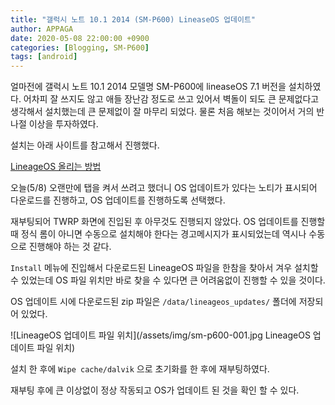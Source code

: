 ```yaml
---
title: "갤럭시 노트 10.1 2014 (SM-P600) LineaseOS 업데이트"
author: APPAGA
date: 2020-05-08 22:00:00 +0900
categories: [Blogging, SM-P600]
tags: [android]
---
```


얼마전에 갤럭시 노트 10.1 2014 모델명 SM-P600에 lineaseOS 7.1 버전을 설치하였다.
어차피 잘 쓰지도 않고 애들 장난감 정도로 쓰고 있어서 벽돌이 되도 큰 문제없다고 생각해서 설치했는데 큰 문제없이 잘 마무리 되었다.
물론 처음 해보는 것이어서 거의 반나절 이상을 투자하였다.

설치는 아래 사이트를 참고해서 진행했다.

[LineageOS 올리는 방법](https://anonymous0725.tistory.com/20)

오늘(5/8) 오랜만에 탭을 켜서 쓰려고 했더니 OS 업데이트가 있다는 노티가 표시되어 다운로드를 진행하고,
OS 업데이트를 진행하도록 선택했다.

재부팅되어 TWRP 화면에 진입된 후 아무것도 진행되지 않았다.
OS 업데이트를 진행할 때 정식 롬이 아니면 수동으로 설치해야 한다는 경고메시지가 표시되었는데 역시나 수동으로 진행해야 하는 것 같다.

`Install` 메뉴에 진입해서 다운로드된 LineageOS 파일을 한참을 찾아서 겨우 설치할 수 있었는데 OS 파일 위치만 바로 찾을 수 있다면 큰 어려움없이 진행할 수 있을 것이다.

OS 업데이트 시에 다운로드된 zip 파일은 `/data/lineageos_updates/` 폴더에 저장되어 있었다.

![LineageOS 업데이트 파일 위치](/assets/img/sm-p600-001.jpg LineageOS 업데이트 파일 위치)

설치 한 후에 `Wipe cache/dalvik` 으로 초기화를 한 후에 재부팅하였다.

재부팅 후에 큰 이상없이 정상 작동되고 OS가 업데이트 된 것을 확인 할 수 있다.

